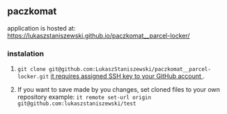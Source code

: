 ## paczkomat

application is hosted at: https://lukaszstaniszewski.github.io/paczkomat__parcel-locker/

### instalation

1. `git clone git@github.com:LukaszStaniszewski/paczkomat__parcel-locker.git` [it requires assigned SSH key to your GitHub account ](https://docs.github.com/en/authentication/connecting-to-github-with-ssh/adding-a-new-ssh-key-to-your-github-account).

2. If you want to save made by you changes, set cloned files to your own repository example: `it remote set-url origin git@github.com:lukaszstaniszewski/test`

